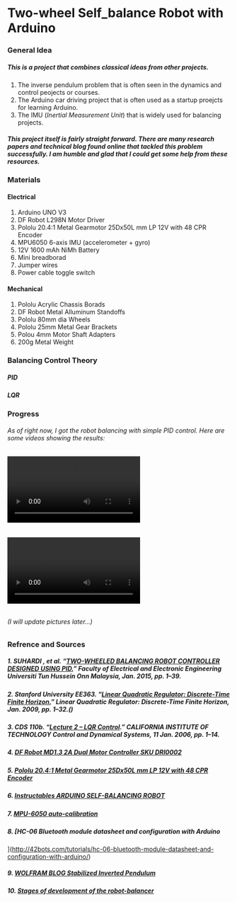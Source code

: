 # **Two-wheel Self_balance Robot with Arduino** 
### **General Idea**
##### This is a project that combines classical ideas from other projects. 
 1. The inverse pendulum problem that is often seen in the dynamics and control peojects or courses.
 2. The Arduino car driving project that is often used as a startup proejcts for learning Arduino.
 3. The IMU (_Inertial Measurement Unit_) that is widely used for balancing projects.
##### This project itself is fairly straight forward. There are many research papers and technical blog found online that tackled this problem successfully. I am humble and glad that I could get some help from these resources.

### Materials 
#### Electrical
1. Arduino UNO V3
2. DF Robot L298N Motor Driver
3. Pololu 20.4:1 Metal Gearmotor 25Dx50L mm LP 12V with 48 CPR Encoder
4. MPU6050 6-axis IMU (accelerometer + gyro)
5. 12V 1600 mAh NiMh Battery
6. Mini breadborad
7. Jumper wires
8. Power cable toggle switch
#### Mechanical
1. Pololu Acrylic Chassis Borads
2. DF Robot Metal Alluminum Standoffs
3. Pololu 80mm dia Wheels
4. Pololu 25mm Metal Gear Brackets
5. Polou 4mm Motor Shaft Adapters
4. 200g Metal Weight
### Balancing Control Theory
##### PID
##### LQR

### Progress
###### As of right now, I got the robot balancing with simple PID control. Here are some videos showing the results:
###### ![Simple PID_1](https://github.com/KansoW/Two-wheel_Self-balance_Robot-/blob/master/video/VID_20180314_053201.mp4)
###### ![Simple PID_2](https://github.com/KansoW/Two-wheel_Self-balance_Robot-/blob/master/video/VID_20180314_053236.mp4)
###### (I will update pictures later...)



### Refrence and Sources
##### 1. SUHARDI , et al. “[TWO-WHEELED BALANCING ROBOT CONTROLLER DESIGNED USING PID.](https://pdfs.semanticscholar.org/5a5b/3b44c6456ae231162ce013a8e493dc1bc6db.pdf)” Faculty of Electrical and Electronic Engineering Universiti Tun Hussein Onn Malaysia, Jan. 2015, pp. 1–39.
##### 2. Stanford University EE363. “[Linear Quadratic Regulator: Discrete-Time Finite Horizon.](https://stanford.edu/class/ee363/lectures/dlqr.pdf)” Linear Quadratic Regulator: Discrete-Time Finite Horizon, Jan. 2009, pp. 1–32.()
##### 3. CDS 110b. “[Lecture 2 – LQR Control](https://www.cds.caltech.edu/~murray/courses/cds110/wi06/lqr.pdf).” CALIFORNIA INSTITUTE OF TECHNOLOGY Control and Dynamical Systems, 11 Jan. 2006, pp. 1–14.
##### 4. [DF Robot MD1.3 2A Dual Motor Controller SKU DRI0002](https://www.dfrobot.com/wiki/index.php/MD1.3_2A_Dual_Motor_Controller_SKU_DRI0002)
##### 5. [Pololu 20.4:1 Metal Gearmotor 25Dx50L mm LP 12V with 48 CPR Encoder](https://www.pololu.com/product/3263)
##### 6. [Instructables ARDUINO SELF-BALANCING ROBOT](https://www.instructables.com/id/Arduino-Self-Balancing-Robot-1/)
##### 7. [MPU-6050 auto-calibration](http://42bots.com/tutorials/arduino-script-for-mpu-6050-auto-calibration/)
##### 8. [HC-06 Bluetooth module datasheet and configuration with Arduino
](http://42bots.com/tutorials/hc-06-bluetooth-module-datasheet-and-configuration-with-arduino/)
##### 9. [WOLFRAM BLOG Stabilized Inverted Pendulum](http://blog.wolfram.com/2011/01/19/stabilized-inverted-pendulum/)
##### 10. [Stages of development of the robot-balancer](http://spin7ion.ru/ru/blog/balancerBuildSteps)

